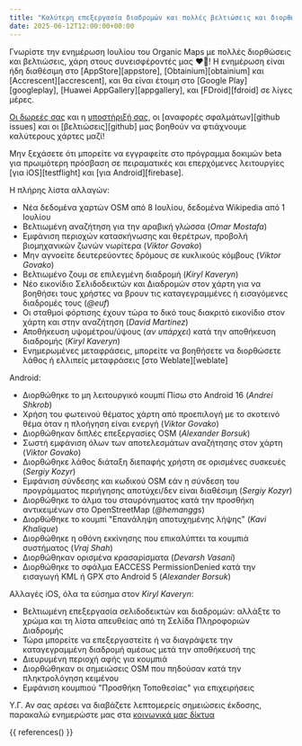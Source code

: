 ```yaml
---
title: "Καλύτερη επεξεργασία διαδρομών και πολλές βελτιώσεις και διορθώσεις στην ενημέρωση Organic Maps Ιουλίου 2025"
date: 2025-06-12T12:00:00+00:00
---
```


Γνωρίστε την ενημέρωση Ιουλίου του Organic Maps με πολλές διορθώσεις και βελτιώσεις, χάρη στους συνεισφέροντές μας ❤️💪! Η ενημέρωση είναι ήδη διαθέσιμη στο [AppStore][appstore], [Obtainium][obtainium] και [Accrescent][accrescent], και θα είναι έτοιμη στο [Google Play][googleplay], [Huawei AppGallery][appgallery], και [FDroid][fdroid] σε λίγες μέρες.

[Οι δωρεές σας](@/donate/index.el.md) και η [υποστήριξή σας](@/contribute/index.el.md), οι [αναφορές σφαλμάτων][github issues] και οι [βελτιώσεις][github] μας βοηθούν να φτιάχνουμε καλύτερους χάρτες μαζί!

Μην ξεχάσετε ότι μπορείτε να εγγραφείτε στο πρόγραμμα δοκιμών beta για πρωιμότερη πρόσβαση σε πειραματικές και επερχόμενες λειτουργίες [για iOS][testflight] και [για Android][firebase].

Η πλήρης λίστα αλλαγών:
- Νέα δεδομένα χαρτών OSM από 8 Ιουλίου, δεδομένα Wikipedia από 1 Ιουλίου
- Βελτιωμένη αναζήτηση για την αραβική γλώσσα (_Omar Mostafa_)
- Εμφάνιση περιοχών κατασκήνωσης και θερέτρων, προβολή βιομηχανικών ζωνών νωρίτερα (_Viktor Govako_)
- Μην αγνοείτε δευτερεύοντες δρόμους σε κυκλικούς κόμβους (_Viktor Govako_)
- Βελτιωμένο ζουμ σε επιλεγμένη διαδρομή (_Kiryl Kaveryn_)
- Νέο εικονίδιο Σελιδοδεικτών και Διαδρομών στον χάρτη για να βοηθήσει τους χρήστες να βρουν τις καταγεγραμμένες ή εισαγόμενες διαδρομές τους (_@euf_)
- Οι σταθμοί φόρτισης έχουν τώρα το δικό τους διακριτό εικονίδιο στον χάρτη και στην αναζήτηση (_David Martinez_)
- Αποθήκευση υψομέτρου/ύψους (_αν υπάρχει_) κατά την αποθήκευση διαδρομής (_Kiryl Kaveryn_)
- Ενημερωμένες μεταφράσεις, μπορείτε να βοηθήσετε να διορθώσετε λάθος ή ελλιπείς μεταφράσεις [στο Weblate][weblate]

Android:
- Διορθώθηκε το μη λειτουργικό κουμπί Πίσω στο Android 16 (_Andrei Shkrob_)
- Χρήση του φωτεινού θέματος χάρτη από προεπιλογή με το σκοτεινό θέμα όταν η πλοήγηση είναι ενεργή (_Viktor Govako_)
- Διορθώθηκαν διπλές επεξεργασίες OSM (_Alexander Borsuk_)
- Σωστή εμφάνιση όλων των αποτελεσμάτων αναζήτησης στον χάρτη (_Viktor Govako_)
- Διορθώθηκε λάθος διάταξη διεπαφής χρήστη σε ορισμένες συσκευές (_Sergiy Kozyr_)
- Εμφάνιση σύνδεσης και κωδικού OSM εάν η σύνδεση του προγράμματος περιήγησης αποτύχει/δεν είναι διαθέσιμη (_Sergiy Kozyr_)
- Διορθώθηκε το άλμα του σταυρόνηματος κατά την προσθήκη αντικειμένων στο OpenStreetMap (_@hemanggs_)
- Διορθώθηκε το κουμπί "Επανάληψη αποτυχημένης λήψης" (_Kavi Khalique_)
- Διορθώθηκε η οθόνη εκκίνησης που επικαλύπτει τα κουμπιά συστήματος (_Vraj Shah_)
- Διορθώθηκαν ορισμένα κρασαρίσματα (_Devarsh Vasani_)
- Διορθώθηκε το σφάλμα EACCESS PermissionDenied κατά την εισαγωγή KML ή GPX στο Android 5 (_Alexander Borsuk_)

Αλλαγές iOS, όλα τα εύσημα στον _Kiryl Kaveryn_:
- Βελτιωμένη επεξεργασία σελιδοδεικτών και διαδρομών: αλλάξτε το χρώμα και τη λίστα απευθείας από τη Σελίδα Πληροφοριών Διαδρομής
- Τώρα μπορείτε να επεξεργαστείτε ή να διαγράψετε την καταγεγραμμένη διαδρομή αμέσως μετά την αποθήκευσή της
- Διευρυμένη περιοχή αφής για κουμπιά
- Διορθώθηκαν οι σημειώσεις OSM που πηδούσαν κατά την πληκτρολόγηση κειμένου
- Εμφάνιση κουμπιού "Προσθήκη Τοποθεσίας" για επιχειρήσεις

Υ.Γ. Αν σας αρέσει να διαβάζετε λεπτομερείς σημειώσεις έκδοσης, παρακαλώ ενημερώστε μας στα [κοινωνικά μας δίκτυα](/el/#koinoteta)

{{ references() }}
